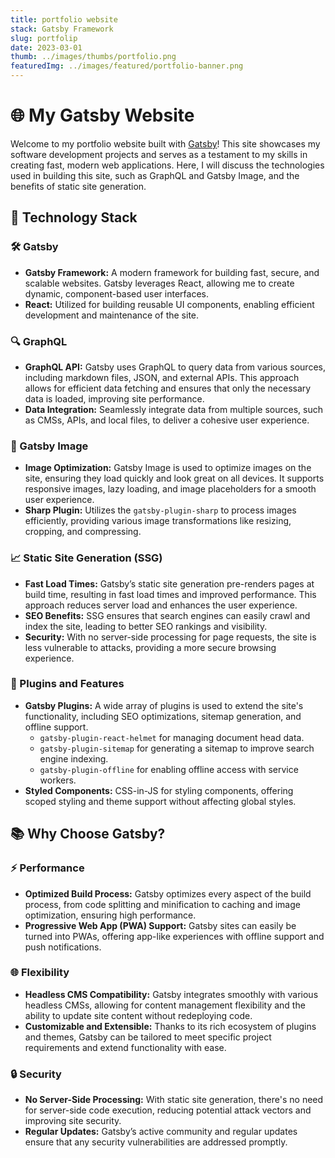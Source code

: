 ```yaml
---
title: portfolio website
stack: Gatsby Framework
slug: portfolip
date: 2023-03-01
thumb: ../images/thumbs/portfolio.png
featuredImg: ../images/featured/portfolio-banner.png
---
```






# 🌐 My Gatsby Website

Welcome to my portfolio website built with [Gatsby](https://www.gatsbyjs.com/)! This site showcases my software development projects and serves as a testament to my skills in creating fast, modern web applications. Here, I will discuss the technologies used in building this site, such as GraphQL and Gatsby Image, and the benefits of static site generation.

## 🚀 Technology Stack

### 🛠️ Gatsby

- **Gatsby Framework:** A modern framework for building fast, secure, and scalable websites. Gatsby leverages React, allowing me to create dynamic, component-based user interfaces.
- **React:** Utilized for building reusable UI components, enabling efficient development and maintenance of the site.

### 🔍 GraphQL

- **GraphQL API:** Gatsby uses GraphQL to query data from various sources, including markdown files, JSON, and external APIs. This approach allows for efficient data fetching and ensures that only the necessary data is loaded, improving site performance.
- **Data Integration:** Seamlessly integrate data from multiple sources, such as CMSs, APIs, and local files, to deliver a cohesive user experience.

### 🌟 Gatsby Image

- **Image Optimization:** Gatsby Image is used to optimize images on the site, ensuring they load quickly and look great on all devices. It supports responsive images, lazy loading, and image placeholders for a smooth user experience.
- **Sharp Plugin:** Utilizes the `gatsby-plugin-sharp` to process images efficiently, providing various image transformations like resizing, cropping, and compressing.

### 📈 Static Site Generation (SSG)

- **Fast Load Times:** Gatsby’s static site generation pre-renders pages at build time, resulting in fast load times and improved performance. This approach reduces server load and enhances the user experience.
- **SEO Benefits:** SSG ensures that search engines can easily crawl and index the site, leading to better SEO rankings and visibility.
- **Security:** With no server-side processing for page requests, the site is less vulnerable to attacks, providing a more secure browsing experience.

### 🔌 Plugins and Features

- **Gatsby Plugins:** A wide array of plugins is used to extend the site's functionality, including SEO optimizations, sitemap generation, and offline support.
  - `gatsby-plugin-react-helmet` for managing document head data.
  - `gatsby-plugin-sitemap` for generating a sitemap to improve search engine indexing.
  - `gatsby-plugin-offline` for enabling offline access with service workers.
- **Styled Components:** CSS-in-JS for styling components, offering scoped styling and theme support without affecting global styles.

## 📚 Why Choose Gatsby?

### ⚡ Performance

- **Optimized Build Process:** Gatsby optimizes every aspect of the build process, from code splitting and minification to caching and image optimization, ensuring high performance.
- **Progressive Web App (PWA) Support:** Gatsby sites can easily be turned into PWAs, offering app-like experiences with offline support and push notifications.

### 🌐 Flexibility

- **Headless CMS Compatibility:** Gatsby integrates smoothly with various headless CMSs, allowing for content management flexibility and the ability to update site content without redeploying code.
- **Customizable and Extensible:** Thanks to its rich ecosystem of plugins and themes, Gatsby can be tailored to meet specific project requirements and extend functionality with ease.

### 🔒 Security

- **No Server-Side Processing:** With static site generation, there's no need for server-side code execution, reducing potential attack vectors and improving site security.
- **Regular Updates:** Gatsby’s active community and regular updates ensure that any security vulnerabilities are addressed promptly.
